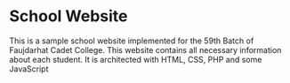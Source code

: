 # School Website 
This is a sample school website implemented for the 59th Batch of Faujdarhat Cadet College. This website contains all necessary information about each student.
It is architected with HTML, CSS, PHP and some JavaScript
